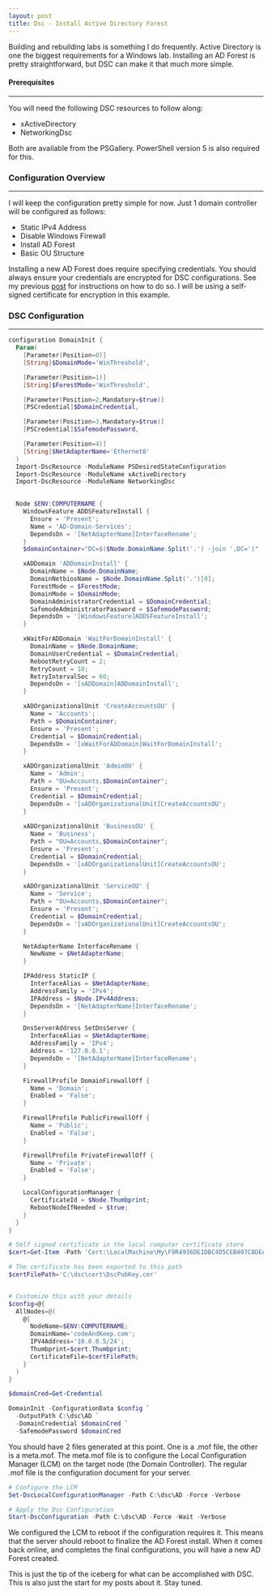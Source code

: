 ```yaml
---
layout: post
title: Dsc - Install Active Directory Forest
---
```


<p>
  Building and rebuilding labs is something I do frequently. 
  Active Directory is one the biggest requirements for a Windows lab. 
  Installing an AD Forest is pretty straightforward, 
  but DSC can make it that much more simple.
</p>

#### Prerequisites
----

<p>
  You will need the following DSC resources to follow along:
  <ul>
    <li>xActiveDirectory</li>
    <li>NetworkingDsc</li>
  </ul>
  Both are available from the PSGallery. 
  PowerShell version 5 is also required for this.
</p>

### Configuration Overview
----

<p>
  I will keep the configuration pretty simple for now. 
  Just 1 domain controller will be configured as follows:
  <ul>
    <li>Static IPv4 Address</li>
    <li>Disable Windows Firewall</li>
    <li>Install AD Forest</li>
    <li>Basic OU Structure</li>
  </ul>
</p>

Installing a new AD Forest does require specifying credentials. 
You should always ensure your credentials are encrypted for DSC configurations. 
See my previous [post](http://codeandkeep.com/Dsc-Encrypting-Credentials/) 
for instructions on how to do so. 
I will be using a self-signed certificate for encryption in this example.

### DSC Configuration
----

```powershell
configuration DomainInit {
  Param(
    [Parameter(Position=0)]
    [String]$DomainMode='WinThreshold',

    [Parameter(Position=1)]
    [String]$ForestMode='WinThreshold',

    [Parameter(Position=2,Mandatory=$true)]
    [PSCredential]$DomainCredential,

    [Parameter(Position=3,Mandatory=$true)]
    [PSCredential]$SafemodePassword,

    [Parameter(Position=4)]
    [String]$NetAdapterName='Ethernet0'
  )
  Import-DscResource -ModuleName PSDesiredStateConfiguration
  Import-DscResource -ModuleName xActiveDirectory
  Import-DscResource -ModuleName NetworkingDsc
  

  Node $ENV:COMPUTERNAME {
    WindowsFeature ADDSFeatureInstall {
      Ensure = 'Present';
      Name = 'AD-Domain-Services';
      DependsOn = '[NetAdapterName]InterfaceRename';
    }
    $domainContainer="DC=$($Node.DomainName.Split('.') -join ',DC=')"

    xADDomain 'ADDomainInstall' {
      DomainName = $Node.DomainName;
      DomainNetbiosName = $Node.DomainName.Split('.')[0];
      ForestMode = $ForestMode;
      DomainMode = $DomainMode;
      DomainAdministratorCredential = $DomainCredential;
      SafemodeAdministratorPassword = $SafemodePassword;
      DependsOn = '[WindowsFeature]ADDSFeatureInstall';
    }

    xWaitForADDomain 'WaitForDomainInstall' {
      DomainName = $Node.DomainName;
      DomainUserCredential = $DomainCredential;
      RebootRetryCount = 2;
      RetryCount = 10;
      RetryIntervalSec = 60;
      DependsOn = '[xADDomain]ADDomainInstall';
    }

    xADOrganizationalUnit 'CreateAccountsOU' {
      Name = 'Accounts';
      Path = $DomainContainer;
      Ensure = 'Present';
      Credential = $DomainCredential;
      DependsOn = '[xWaitForADDomain]WaitForDomainInstall';
    }

    xADOrganizationalUnit 'AdminOU' {
      Name = 'Admin';
      Path = "OU=Accounts,$DomainContainer";
      Ensure = 'Present';
      Credential = $DomainCredential;
      DependsOn = '[xADOrganizationalUnit]CreateAccountsOU';
    }
    
    xADOrganizationalUnit 'BusinessOU' {
      Name = 'Business';
      Path = "OU=Accounts,$DomainContainer";
      Ensure = 'Present';
      Credential = $DomainCredential;
      DependsOn = '[xADOrganizationalUnit]CreateAccountsOU';
    }

    xADOrganizationalUnit 'ServiceOU' {
      Name = 'Service';
      Path = "OU=Accounts,$DomainContainer";
      Ensure = 'Present';
      Credential = $DomainCredential;
      DependsOn = '[xADOrganizationalUnit]CreateAccountsOU';
    }

    NetAdapterName InterfaceRename {
      NewName = $NetAdapterName;
    }

    IPAddress StaticIP {
      InterfaceAlias = $NetAdapterName;
      AddressFamily = 'IPv4';
      IPAddress = $Node.IPv4Address;
      DependsOn = '[NetAdapterName]InterfaceRename';
    }

    DnsServerAddress SetDnsServer {
      InterfaceAlias = $NetAdapterName;
      AddressFamily = 'IPv4';
      Address = '127.0.0.1';
      DependsOn = '[NetAdapterName]InterfaceRename';
    }

    FirewallProfile DomainFirewallOff {
      Name = 'Domain';
      Enabled = 'False';
    }

    FirewallProfile PublicFirewallOff {
      Name = 'Public';
      Enabled = 'False';
    }

    FirewallProfile PrivateFirewallOff {
      Name = 'Private';
      Enabled = 'False';
    }

    LocalConfigurationManager {
      CertificateId = $Node.Thumbprint;
      RebootNodeIfNeeded = $true;
    }
  }
}
```

```powershell
# Self signed certificate in the local computer certificate store
$cert=Get-Item -Path 'Cert:\LocalMachine\My\F9R4936DE1DBC4D5CEB407C8DEA2E2A3EC8C9F32'

# The certificate has been exported to this path
$certFilePath='C:\dsc\cert\DscPubKey.cer'


# Customize this with your details
$config=@{
  AllNodes=@(
    @{
      NodeName=$ENV:COMPUTERNAME;
      DomainName='codeAndKeep.com';
      IPV4Address='10.0.0.5/24';
      Thumbprint=$cert.Thumbprint;
      CertificateFile=$certFilePath;
    }
  )
}

$domainCred=Get-Credential

DomainInit -ConfigurationData $config `
  -OutputPath C:\dsc\AD `
  -DomainCredential $domainCred `
  -SafemodePassword $domainCred 
```

<p>
  You should have 2 files generated at this point. 
  One is a .mof file, the other is a meta.mof. 
  The meta.mof file is to configure the Local Configuration Manager (LCM) 
  on the target node (the Domain Controller). 
  The regular .mof file is the configuration document for your server.
</p>

```powershell
# Configure the LCM
Set-DscLocalConfigurationManager -Path C:\dsc\AD -Force -Verbose

# Apply the Dsc Configuration 
Start-DscConfiguration -Path C:\dsc\AD -Force -Wait -Verbose
```

<p>
  We configured the LCM to reboot if the configuration requires it. 
  This means that the server should reboot to finalize the AD Forest install. 
  When it comes back online, and completes the final configurations, 
  you will have a new AD Forest created.
</p>

<p>
  This is just the tip of the iceberg for what can be accomplished with DSC. 
  This is also just the start for my posts about it. 
  Stay tuned.
</p>
